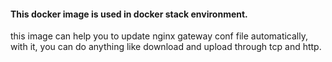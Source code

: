 #### This docker image is used in docker stack environment.
this image can help you to update nginx gateway conf file automatically,
with it, you can do anything like download and upload through tcp and http.